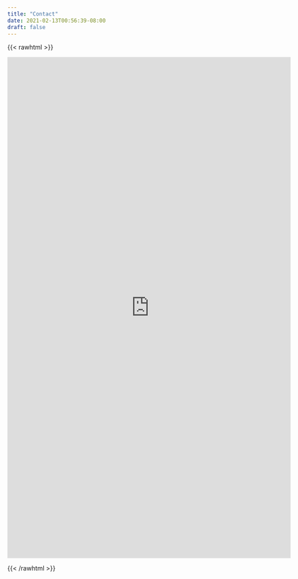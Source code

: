 ```yaml
---
title: "Contact"
date: 2021-02-13T00:56:39-08:00
draft: false
---
```


{{< rawhtml >}}

<iframe src="https://docs.google.com/forms/d/e/1FAIpQLSdv7Ce2QVzfPHe5S7U7GI37j1sM-28YIpLBWJecPQOlyQtS4Q/viewform?embedded=true" width="640" height="1130" frameborder="0" marginheight="0" marginwidth="0">Loading…</iframe>

{{< /rawhtml >}}
